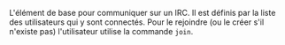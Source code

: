 L'élément de base pour communiquer sur un IRC.
Il est définis par la liste des utilisateurs qui y sont connectés.
Pour le rejoindre (ou le créer s'il n'existe pas) l'utilisateur utilise la commande `join`.